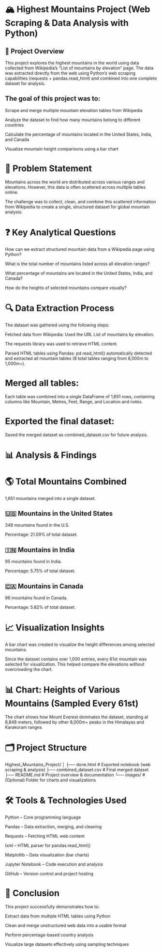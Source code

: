 # 🏔️ Highest Mountains Project (Web Scraping & Data Analysis with Python)
## 🚀 Project Overview

This project explores the highest mountains in the world using data collected from Wikipedia’s “List of mountains by elevation” page.
The data was extracted directly from the web using Python’s web scraping capabilities (requests + pandas.read_html) and combined into one complete dataset for analysis.

## The goal of this project was to:

Scrape and merge multiple mountain elevation tables from Wikipedia

Analyze the dataset to find how many mountains belong to different countries

Calculate the percentage of mountains located in the United States, India, and Canada

Visualize mountain height comparisons using a bar chart

# 🧩 Problem Statement

Mountains across the world are distributed across various ranges and elevations.
However, this data is often scattered across multiple tables online.

The challenge was to collect, clean, and combine this scattered information from Wikipedia to create a single, structured dataset for global mountain analysis.

# ❓ Key Analytical Questions

How can we extract structured mountain data from a Wikipedia page using Python?

What is the total number of mountains listed across all elevation ranges?

What percentage of mountains are located in the United States, India, and Canada?

How do the heights of selected mountains compare visually?

# 🔍 Data Extraction Process

The dataset was gathered using the following steps:

Fetched data from Wikipedia:
Used the URL List of mountains by elevation.

The requests library was used to retrieve HTML content.

Parsed HTML tables using Pandas:
pd.read_html() automatically detected and extracted all mountain tables (8 total tables ranging from 8,000m to 1,000m+).

# Merged all tables:
Each table was combined into a single DataFrame of 1,651 rows, containing columns like
Mountain, Metres, Feet, Range, and Location and notes.

# Exported the final dataset:
Saved the merged dataset as combined_dataset.csv for future analysis.

# 📊 Analysis & Findings
# 🌎 Total Mountains Combined

1,651 mountains merged into a single dataset.

## 🇺🇸 Mountains in the United States

348 mountains found in the U.S.

Percentage: 21.09% of total dataset.

## 🇮🇳 Mountains in India

95 mountains found in India.

Percentage: 5.75% of total dataset.

## 🇨🇦 Mountains in Canada

96 mountains found in Canada.

Percentage: 5.82% of total dataset.

# 📈 Visualization Insights

A bar chart was created to visualize the height differences among selected mountains.

Since the dataset contains over 1,000 entries, every 61st mountain was selected for visualization.
This helped compare the elevations without overcrowding the chart.

# 📊 Chart: Heights of Various Mountains (Sampled Every 61st)
The chart shows how Mount Everest dominates the dataset, standing at 8,848 meters, followed by other 8,000m+ peaks in the Himalayas and Karakoram ranges.

# 🗂️ Project Structure
Highest_Mountains_Project/
│
├── done.html                  # Exported notebook (web scraping & analysis)
├── combined_dataset.csv        # Final merged dataset
├── README.md                   # Project overview & documentation
└── images/                     # (Optional) Folder for charts and visualizations

# 🛠️ Tools & Technologies Used

Python – Core programming language

Pandas – Data extraction, merging, and cleaning

Requests – Fetching HTML web content

lxml – HTML parser for pandas.read_html()

Matplotlib – Data visualization (bar charts)

Jupyter Notebook – Code execution and analysis

GitHub – Version control and project hosting

# 📌 Conclusion

This project successfully demonstrates how to:

Extract data from multiple HTML tables using Python

Clean and merge unstructured web data into a usable format

Perform percentage-based country analysis

Visualize large datasets effectively using sampling techniques
